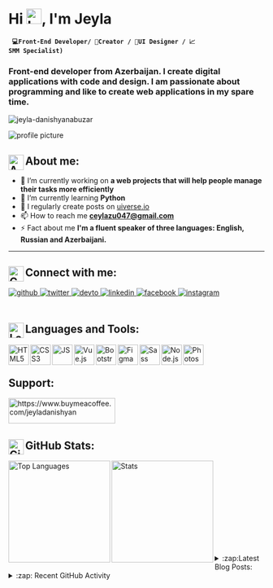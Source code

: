 <h1 align="left">Hi <img src="https://user-images.githubusercontent.com/1303154/88677602-1635ba80-d120-11ea-84d8-d263ba5fc3c0.gif" alt="hand wave" width="30px" height="30px">, I'm Jeyla</h1>

<strong><code> 💻Front-End Developer/ 📝Creator / 📏UI Designer / 📈 SMM Specialist)</code></strong>

<h3 align="left">Front-end developer from Azerbaijan. I create digital applications with code and design. I am passionate about programming and like to create web applications in my spare time.</h3>

<p align="left"> <img src="https://komarev.com/ghpvc/?username=jeyla-danishyanabuzar&label=Profile%20views&color=0e75b6&style=flat" alt="jeyla-danishyanabuzar" /> </p>


<img src="https://user-images.githubusercontent.com/34037962/233807723-fa803711-ea9f-4baf-8c99-2e831a9e1279.png" alt="profile picture">

## <img align="left" width="30" height="30" alt="About me:" src="https://user-images.githubusercontent.com/34037962/233849646-dca1054a-4667-441b-86fc-9fd0b0542e9a.png" />About me:
- 🔭 I’m currently working on **a web projects that will help people manage their tasks more efficiently**
- 🌱 I’m currently learning **Python**
- 📝 I regularly create posts on [uiverse.io](uiverse.io)
- 📫 How to reach me **ceylazu047@gmail.com**
- ⚡ Fact about me **I'm a fluent speaker of three languages: English, Russian and Azerbaijani.**
<hr>


## <img align="left" width="30" height="30" alt="Connect with me:" src="https://user-images.githubusercontent.com/34037962/233839823-6443c851-e985-4c08-a5e2-fbb1852d9e17.png"/>Connect with me:
 
<div align="left">
<a href="https://github.com/jeyla-danishyanabuzar" target="_blank">
<img src=https://img.shields.io/badge/github-%2324292e.svg?&style=for-the-badge&logo=github&logoColor=white alt=github style="margin-bottom: 5px;" />
</a>
<a href="https://twitter.com/jeyla_content" target="_blank">
<img src=https://img.shields.io/badge/twitter-%2300acee.svg?&style=for-the-badge&logo=twitter&logoColor=white alt=twitter style="margin-bottom: 5px;" />
</a>
<a href="https://dev.to/jeyladanishyanabuzar" target="_blank">
<img src=https://img.shields.io/badge/dev.to-%2308090A.svg?&style=for-the-badge&logo=dev.to&logoColor=white alt=devto style="margin-bottom: 5px;" />
</a>
<a href="https://linkedin.com/in/jeyla-danishyan-abuzar-b2a6a1169/" target="_blank">
<img src=https://img.shields.io/badge/linkedin-%231E77B5.svg?&style=for-the-badge&logo=linkedin&logoColor=white alt=linkedin style="margin-bottom: 5px;" />
</a>
<a href="https://www.facebook.com/jeyladanishyanabuzar" target="_blank">
<img src=https://img.shields.io/badge/facebook-%232E87FB.svg?&style=for-the-badge&logo=facebook&logoColor=white alt=facebook style="margin-bottom: 5px;" />
</a>
<a href="https://instagram.com/jeyla_danishyan_abuzar" target="_blank">
<img src=https://img.shields.io/badge/instagram-%23000000.svg?&style=for-the-badge&logo=instagram&logoColor=white alt=instagram style="margin-bottom: 5px;" />
</a>  
</div><br>
  
## <img align="left" width="30" height="30" alt="Languages and Tools" src="https://user-images.githubusercontent.com/34037962/233839048-89cbc431-7ab6-4da5-988e-e83885ba1433.png"/>Languages and Tools:

<div>
<img align="left" alt="HTML5" height="40" width="40" src="https://cdn.jsdelivr.net/gh/devicons/devicon/icons/html5/html5-original.svg" />
<img align="left" alt="CSS3" height="40" width="40" src="https://cdn.jsdelivr.net/gh/devicons/devicon/icons/css3/css3-original.svg" />
<img align="left" alt="JS" height="40" width="40" src="https://cdn.jsdelivr.net/gh/devicons/devicon/icons/javascript/javascript-original.svg" />
<img align="left" alt="Vue.js" height="40" width="40" src="https://cdn.jsdelivr.net/gh/devicons/devicon/icons/vuejs/vuejs-original.svg" />
<img align="left" alt="Bootstrap" height="40" width="40" src="https://cdn.jsdelivr.net/gh/devicons/devicon/icons/bootstrap/bootstrap-original.svg" />
<img align="left" alt="Figma" height="40" width="40" src="https://cdn.jsdelivr.net/gh/devicons/devicon/icons/figma/figma-original.svg" />
<img align="left" alt="Sass" height="40" width="40" src="https://cdn.jsdelivr.net/gh/devicons/devicon/icons/sass/sass-original.svg" />
<img align="left" alt="Node.js" height="40" width="40" src="https://cdn.jsdelivr.net/gh/devicons/devicon/icons/nodejs/nodejs-original-wordmark.svg" />
<img align="left" alt="Photoshop" height="40" width="40" src="https://cdn.jsdelivr.net/gh/devicons/devicon/icons/photoshop/photoshop-plain.svg" />
</div><br><br>

## Support:
<a href="https://www.buymeacoffee.com/https://www.buymeacoffee.com/jeyladanishyan"> <img align="left" src="https://cdn.buymeacoffee.com/buttons/v2/default-yellow.png" height="50" width="210" alt="https://www.buymeacoffee.com/jeyladanishyan" /></a><br><br><br>

## <img align="left" width="30" height="30" alt="GitHub Stats" src="https://user-images.githubusercontent.com/34037962/233839446-962c4df9-c9d2-4f84-a9fa-5a34f8e71be9.png"/>GitHub Stats:

<img align="left" height="200" src="https://github-readme-stats.vercel.app/api/top-langs/?username=jeyla-danishyanabuzar&title_color=FE667D&text_color=000000&icon_color=FE667D&ring_color=FE667D&border_color=000000&bg_color=FFFFFF&border_radiust=6&show_icons=true&hide_border=false&count_private=true&layout=default" alt="Top Languages">

<img align="left" height="200" src="https://github-readme-stats.vercel.app/api?username=jeyla-danishyanabuzar&title_color=E34D27&text_color=000000&icon_color=FE667D&ring_color=5A427F&border_color=000000&bg_color=FFFFFF&border_radiust=6&show_icons=true&hide_border=false&count_private=true" alt="Stats"><br><br><br><br><br><br><br><br><br>

##
<details align="left">
 <summary>:zap:Latest Blog Posts:</summary>
<!-- BLOG-POST-LIST:START -->
<!-- BLOG-POST-LIST:END -->
</details>

<details align="left">
  <summary>:zap: Recent GitHub Activity</summary>
<!--START_SECTION:activity-->
<!--END_SECTION:activity-->
</details>
